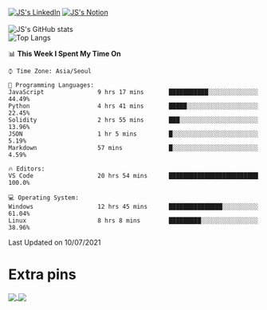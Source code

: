 
[![JS's LinkedIn](https://img.shields.io/badge/LinkedIn-blue?style=for-the-badge&logo=linkedin)](https://www.linkedin.com/in/jaeseung-lee-5a2a32139/) 
[![JS's Notion](https://img.shields.io/badge/Notion-black?style=for-the-badge&logo=notion)](https://bit.ly/93l04js) <br><br>
![JS's GitHub stats](https://github-readme-stats-lemon-five.vercel.app/api?username=tkxkd0159&hide=contribs,prs,stars,issues&show_icons=true&theme=react&include_all_commits=true)  
![Top Langs](https://github-readme-stats-lemon-five.vercel.app/api/top-langs/?username=tkxkd0159&layout=compact&hide=jupyter%20notebook,scss&langs_count=10)  


<!--START_SECTION:waka-->
📊 **This Week I Spent My Time On** 

```text
⌚︎ Time Zone: Asia/Seoul

💬 Programming Languages: 
JavaScript               9 hrs 17 mins       ███████████░░░░░░░░░░░░░░   44.49% 
Python                   4 hrs 41 mins       █████░░░░░░░░░░░░░░░░░░░░   22.45% 
Solidity                 2 hrs 55 mins       ███░░░░░░░░░░░░░░░░░░░░░░   13.96% 
JSON                     1 hr 5 mins         █░░░░░░░░░░░░░░░░░░░░░░░░   5.19% 
Markdown                 57 mins             █░░░░░░░░░░░░░░░░░░░░░░░░   4.59%

🔥 Editors: 
VS Code                  20 hrs 54 mins      █████████████████████████   100.0%

💻 Operating System: 
Windows                  12 hrs 45 mins      ███████████████░░░░░░░░░░   61.04% 
Linux                    8 hrs 8 mins        █████████░░░░░░░░░░░░░░░░   38.96%

```


 Last Updated on 10/07/2021
<!--END_SECTION:waka-->

# Extra pins
<a href="https://github.com/tkxkd0159/go-chain">
  <img align="center" src="https://github-readme-stats-lemon-five.vercel.app/api/pin/?username=tkxkd0159&repo=go-chain&theme=react" />
</a>
<a href="https://github.com/tkxkd0159/dsalgo">
  <img align="center" src="https://github-readme-stats-lemon-five.vercel.app/api/pin/?username=tkxkd0159&repo=dsalgo&theme=react" />
</a>

<!---
- 🔭 I’m currently working on ...
- 🌱 I’m currently learning blockchain and distributed network
- 👯 I’m looking to collaborate on ...
- 🤔 I’m looking for help with ...
- 💬 Ask me about ...
- 📫 How to reach me: ...
- 😄 Pronouns: ...
- ⚡ Fun fact: ...
-->
